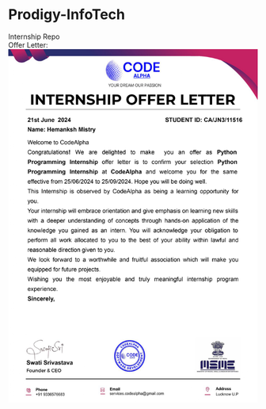 # Prodigy-InfoTech

Internship Repo<br>
Offer Letter:<br>
![Offer Letter](https://github.com/Hemanksh-Mistry/Code-Alpha/blob/main/offer.jpg?raw=true)
